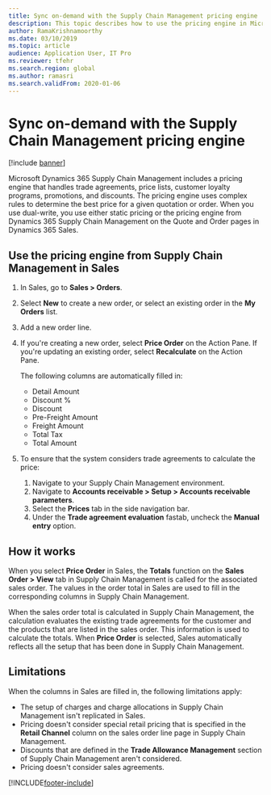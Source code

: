 ```yaml
---
title: Sync on-demand with the Supply Chain Management pricing engine
description: This topic describes how to use the pricing engine in Microsoft Dynamics 365 Supply Chain Management from Dynamics 365 Sales.
author: RamaKrishnamoorthy
ms.date: 03/10/2019
ms.topic: article
audience: Application User, IT Pro
ms.reviewer: tfehr
ms.search.region: global
ms.author: ramasri
ms.search.validFrom: 2020-01-06
---
```


# Sync on-demand with the Supply Chain Management pricing engine

[!include [banner](../../includes/banner.md)]



Microsoft Dynamics 365 Supply Chain Management includes a pricing engine that handles trade agreements, price lists, customer loyalty programs, promotions, and discounts. The pricing engine uses complex rules to determine the best price for a given quotation or order. When you use dual-write, you use either static pricing or the pricing engine from Dynamics 365 Supply Chain Management on the Quote and Order pages in Dynamics 365 Sales.

## Use the pricing engine from Supply Chain Management in Sales

1. In Sales, go to **Sales \> Orders**.
2. Select **New** to create a new order, or select an existing order in the **My Orders** list.
3. Add a new order line.
4. If you're creating a new order, select **Price Order** on the Action Pane. If you're updating an existing order, select **Recalculate** on the Action Pane.

    The following columns are automatically filled in:

    + Detail Amount
    + Discount %
    + Discount
    + Pre-Freight Amount
    + Freight Amount
    + Total Tax
    + Total Amount
    
5. To ensure that the system considers trade agreements to calculate the price:
    1. Navigate to your Supply Chain Management environment.
    2. Navigate to **Accounts receivable \> Setup \> Accounts receivable parameters**.
    3. Select the **Prices** tab in the side navigation bar.
    4. Under the **Trade agreement evaluation** fastab, uncheck the **Manual entry** option.

## How it works

When you select **Price Order** in Sales, the **Totals** function on the **Sales Order \> View** tab in Supply Chain Management is called for the associated sales order. The values in the order total in Sales are used to fill in the corresponding columns in Supply Chain Management.

When the sales order total is calculated in Supply Chain Management, the calculation evaluates the existing trade agreements for the customer and the products that are listed in the sales order. This information is used to calculate the totals. When **Price Order** is selected, Sales automatically reflects all the setup that has been done in Supply Chain Management.

## Limitations

When the columns in Sales are filled in, the following limitations apply:

+ The setup of charges and charge allocations in Supply Chain Management isn't replicated in Sales.
+ Pricing doesn't consider special retail pricing that is specified in the **Retail Channel** column on the sales order line page in Supply Chain Management.
+ Discounts that are defined in the **Trade Allowance Management** section of Supply Chain Management aren't considered.
+ Pricing doesn't consider sales agreements.


[!INCLUDE[footer-include](../../../../includes/footer-banner.md)]
